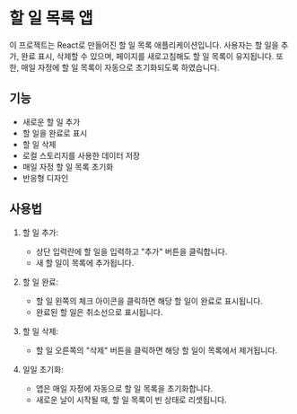 # 할 일 목록 앱

이 프로젝트는 React로 만들어진 할 일 목록 애플리케이션입니다. 사용자는 할 일을 추가, 완료 표시, 삭제할 수 있으며, 페이지를 새로고침해도 할 일 목록이 유지됩니다. 또한, 매일 자정에 할 일 목록이 자동으로 초기화되도록 하였습니다.

## 기능

- 새로운 할 일 추가
- 할 일을 완료로 표시
- 할 일 삭제
- 로컬 스토리지를 사용한 데이터 저장
- 매일 자정 할 일 목록 초기화
- 반응형 디자인

## 사용법

1. 할 일 추가:
   - 상단 입력란에 할 일을 입력하고 "추가" 버튼을 클릭합니다.
   - 새 할 일이 목록에 추가됩니다.

3. 할 일 완료:
   - 할 일 왼쪽의 체크 아이콘을 클릭하면 해당 할 일이 완료로 표시됩니다.
   - 완료된 할 일은 취소선으로 표시됩니다.

4. 할 일 삭제:
   - 할 일 오른쪽의 "삭제" 버튼을 클릭하면 해당 할 일이 목록에서 제거됩니다.

5. 일일 초기화:
   - 앱은 매일 자정에 자동으로 할 일 목록을 초기화합니다.
   - 새로운 날이 시작될 때, 할 일 목록이 빈 상태로 리셋됩니다.

